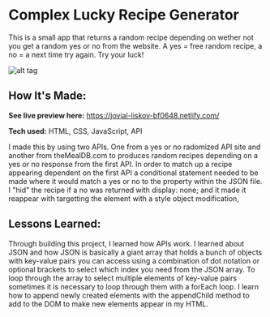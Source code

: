 # Complex Lucky Recipe Generator
This is a small app that returns a random recipe depending on wether not you get a random yes or no from the website. A yes = free random recipe, a no = a next time try again. Try your luck!


![alt tag](http://i66.tinypic.com/n2j0bl.jpg)

## How It's Made:

**See live preview here:** https://jovial-liskov-bf0648.netlify.com/

**Tech used:** HTML, CSS, JavaScript, API

I made this by using two APIs. One from a yes or no radomized API site and another from theMealDB.com to produces random recipes depending on a yes or no response from the first API. In order to match up a recipe appearing dependent on the first API a conditional statement needed to be made where it would match a yes or no to the property within the JSON file. I "hid" the recipe if a no was returned with display: none; and it made it reappear with targetting the element with a style object modification,


## Lessons Learned:

Through building this project, I learned how APIs work. I learned about JSON and how JSON is basically a giant array that holds a bunch of objects with key-value pairs you can access using a combination of dot notation or optional brackets to select which index you need from the JSON array. To loop through the array to select multiple elements of key-value pairs sometimes it is necessary to loop through them with a forEach loop. I learn how to append newly created elements with the appendChild method to add to the DOM to make new elements appear in my HTML.


